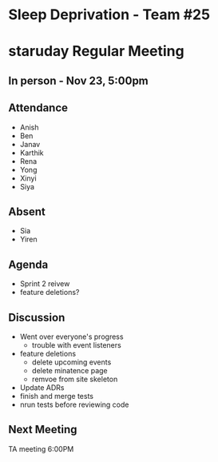 # ****Sleep Deprivation - Team #25****

# staruday Regular Meeting

## In person ****- Nov 23, 5:00pm****

## Attendance

- Anish
- Ben
- Janav
- Karthik
- Rena
- Yong
- Xinyi
- Siya

## Absent
- Sia
- Yiren

## Agenda
- Sprint 2 reivew
- feature deletions?

## Discussion
- Went over everyone's progress
  - trouble with event listeners
- feature deletions
  - delete upcoming events
  - delete minatence page
  - remvoe from site skeleton
- Update ADRs
- finish and merge tests
- nrun tests before reviewing code

## Next Meeting
TA meeting 6:00PM
